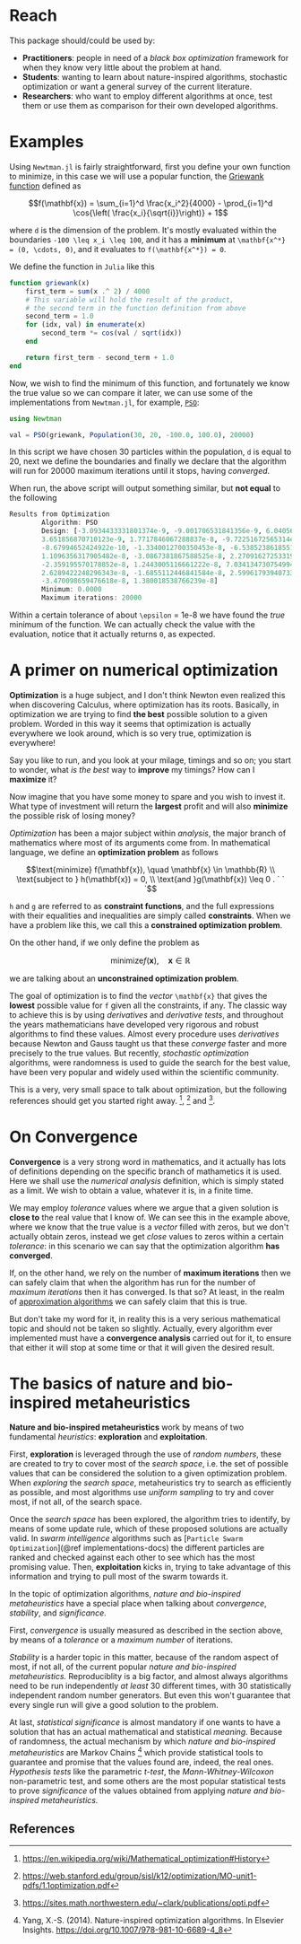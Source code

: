 # Reach

This package should/could be used by:

- **Practitioners**: people in need of a _black box optimization_ framework for when they know very little about the problem at hand.
- **Students**: wanting to learn about nature-inspired algorithms, stochastic optimization or want a general survey of the current literature.
- **Researchers**: who want to employ different algorithms at once, test them or use them as comparison for their own developed algorithms.

# Examples

Using `Newtman.jl` is fairly straightforward, first you define your own function to minimize, in this case we will use a popular function, the [Griewank function](http://mathworld.wolfram.com/GriewankFunction.html) defined as

```math
f(\mathbf{x}) = \sum_{i=1}^d \frac{x_i^2}{4000} - \prod_{i=1}^d \cos{\left( \frac{x_i}{\sqrt{i}}\right)} + 1
```

where `d` is the dimension of the problem. It's mostly evaluated within the boundaries `-100 \leq x_i \leq 100`, and it has a **minimum** at `\mathbf{x^*} = (0, \cdots, 0)`, and it evaluates to `f(\mathbf{x^*}) = 0`.

We define the function in `Julia` like this

```julia
function griewank(x)
    first_term = sum(x .^ 2) / 4000
    # This variable will hold the result of the product,
    # the second term in the function definition from above
    second_term = 1.0
    for (idx, val) in enumerate(x)
        second_term *= cos(val / sqrt(idx))
    end

    return first_term - second_term + 1.0
end
```

Now, we wish to find the minimum of this function, and fortunately we know the true value so we can compare it later, we can use some of the implementations from `Newtman.jl`, for example, [`PSO`](@ref):

```julia
using Newtman

val = PSO(griewank, Population(30, 20, -100.0, 100.0), 20000)
```

In this script we have chosen 30 particles within the population, `d` is equal to 20, next we define the boundaries and finally we declare that the algorithm will run for 20000 maximum iterations until it stops, having _converged_.

When run, the above script will output something similar, but **not equal** to the following

```julia
Results from Optimization
        Algorithm: PSO
        Design: [-3.0934433331801374e-9, -9.001706531841356e-9, 6.040569693490043e-9,
        3.651856870710123e-9, 1.7717846067288837e-8, -9.72251672565314e-9,
        -8.67994652424922e-10, -1.3340012700350453e-8, -6.538523861855145e-9,
        1.1096356317905482e-8, -3.0867381867588525e-8, 2.2709162725331985e-8,
        -2.359195570178852e-8, 1.2443005116661222e-8, 7.034134730754994e-10,
        2.6289422248296343e-8, -1.6855112446841584e-8, 2.5996179394073387e-8,
        -3.470098659476618e-8, 1.380018538766239e-8]
        Minimum: 0.0000
        Maximum iterations: 20000
```

Within a certain tolerance of about `\epsilon` = 1e-8 we have found the _true_ minimum of the function. We can actually check the value with the evaluation, notice that it actually returns `0`, as expected.


# A primer on numerical optimization

**Optimization** is a huge subject, and I don't think Newton even realized this when discovering Calculus, where optimization has its roots. Basically, in optimization we are trying to find **the best** possible solution to a given problem. Worded in this way it seems that optimization is actually everywhere we look around, which is so very true, optimization is everywhere!

Say you like to run, and you look at your milage, timings and so on; you start to wonder, what _is the best_ way to **improve** my timings? How can I **maximize** it?

Now imagine that you have some money to spare and you wish to invest it. What type of investment will return the **largest** profit and will also **minimize** the possible risk of losing money?

_Optimization_ has been a major subject within _analysis_, the major branch of mathematics where most of its arguments come from. In mathematical language, we define an **optimization problem** as follows

```math
\text{minimize} f(\mathbf{x}), \quad \mathbf{x} \in \mathbb{R} \\
\text{subject to } h(\mathbf{x}) = 0, \\
\text{and }g(\mathbf{x}) \leq 0 .
`
`
`
```

`h` and `g` are referred to as **constraint functions**, and the full expressions with their equalities and inequalities are simply called **constraints**. When we have a problem like this, we call this a **constrained optimization problem**.

On the other hand, if we only define the problem as

```math
\text{minimize} f(\mathbf{x}),\quad \mathbf{x} \in \mathbb{R}
```

we are talking about an **unconstrained optimization problem**.

The goal of optimization is to find the _vector_ `\mathbf{x}` that gives the **lowest** possible value for `f` given all the constraints, if any. The classic way to achieve this is by using _derivatives_ and _derivative tests_, and throughout the years mathematicians have developed very rigorous and robust algorithms to find these values. Almost every procedure uses _derivatives_ because Newton and Gauss taught us that these _converge_ faster and more precisely to the true values. But recently, _stochastic optimization_ algorithms, were randomness is used to guide the search for the best value, have been very popular and widely used within the scientific community.

This is a very, very small space to talk about optimization, but the following references should get you started right away. [^1], [^2] and [^3].

# On Convergence

**Convergence** is a very strong word in mathematics, and it actually has lots of definitions depending on the specific branch of mathametics it is used. Here we shall use the _numerical analysis_ definition, which is simply stated as a limit. We wish to obtain a value, whatever it is, in a finite time.

We may employ _tolerance_ values where we argue that a given solution is **close to** the real value that I know of. We can see this in the example above, where we know that the true value is a _vector_ filled with zeros, but we don't actually obtain zeros, instead we get _close_ values to zeros within a certain _tolerance_: in this scenario we can say that the optimization algorithm **has converged**.

If, on the other hand, we rely on the number of **maximum iterations** then we can safely claim that when the algorithm has run for the number of _maximum iterations_ then it has converged. Is that so? At least, in the realm of [approximation algorithms](https://en.wikipedia.org/wiki/Approximation_algorithm) we can safely claim that this is true.

But don't take my word for it, in reality this is a very serious mathematical topic and should not be taken so slightly. Actually, every algorithm ever implemented must have a **convergence analysis** carried out for it, to ensure that either it will stop at some time or that it will given the desired result.

# The basics of nature and bio-inspired metaheuristics

**Nature and bio-inspired metaheuristics** work by means of two fundamental _heuristics_: **exploration** and **exploitation**.

First, **exploration** is leveraged through the use of _random numbers_, these are created to try to cover most of the _search space_, i.e. the set of possible values that can be considered the solution to a given optimization problem. When _exploring_ the _search space_, metaheuristics try to search as efficiently as possible, and most algorithms use _uniform sampling_ to try and cover most, if not all, of the search space.

Once the _search space_ has been explored, the algorithm tries to identify, by means of some update rule, which of these proposed solutions are actually valid. In _swarm intelligence_ algorithms such as [`Particle Swarm Optimization`](@ref implementations-docs) the different particles are ranked and checked against each other to see which has the most promising value. Then, **exploitation** kicks in, trying to take advantage of this information and trying to pull most of the swarm towards it.

In the topic of optimization algorithms, _nature and bio-inspired metaheuristics_ have a special place when talking about _convergence_, _stability_, and _significance._

First, _convergence_ is usually measured as described in the section above, by means of a _tolerance_ or a _maximum number_ of iterations.

_Stability_ is a harder topic in this matter, because of the random aspect of most, if not all, of the current popular _nature and bio-inspired metaheuristics._ Reproduciblity is a big factor, and almost always algorithms need to be run independently _at least_ 30 different times, with 30 statistically independent random number generators. But even this won't guarantee that every single run will give a good solution to the problem.

At last, _statistical significance_ is almost mandatory if one wants to have a solution that has an actual mathematical and statistical _meaning._ Because of randomness, the actual mechanism by which _nature and bio-inspired metaheuristics_ are Markov Chains [^4] which provide statistical tools to guarantee and promise that the values found are, indeed, the real ones. _Hypothesis tests_ like the parametric _t-test_, the _Mann-Whitney-Wilcoxon_ non-parametric test, and some others are the most popular statistical tests to prove _significance_ of the values obtained from applying _nature and bio-inspired metaheuristics._

## References

[^4]: Yang, X.-S. (2014). Nature-inspired optimization algorithms. In Elsevier Insights. <https://doi.org/10.1007/978-981-10-6689-4_8>

[^1]: https://en.wikipedia.org/wiki/Mathematical_optimization#History
[^2]: https://web.stanford.edu/group/sisl/k12/optimization/MO-unit1-pdfs/1.1optimization.pdf
[^3]: https://sites.math.northwestern.edu/~clark/publications/opti.pdf
